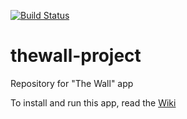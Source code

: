 [![Build Status](https://travis-ci.com/octaI/thewall-project.svg?branch=master)](https://travis-ci.com/octaI/thewall-project)

# thewall-project
Repository for "The Wall" app

To install and run this app, read the [Wiki](https://github.com/octaI/thewall-project/wiki)
